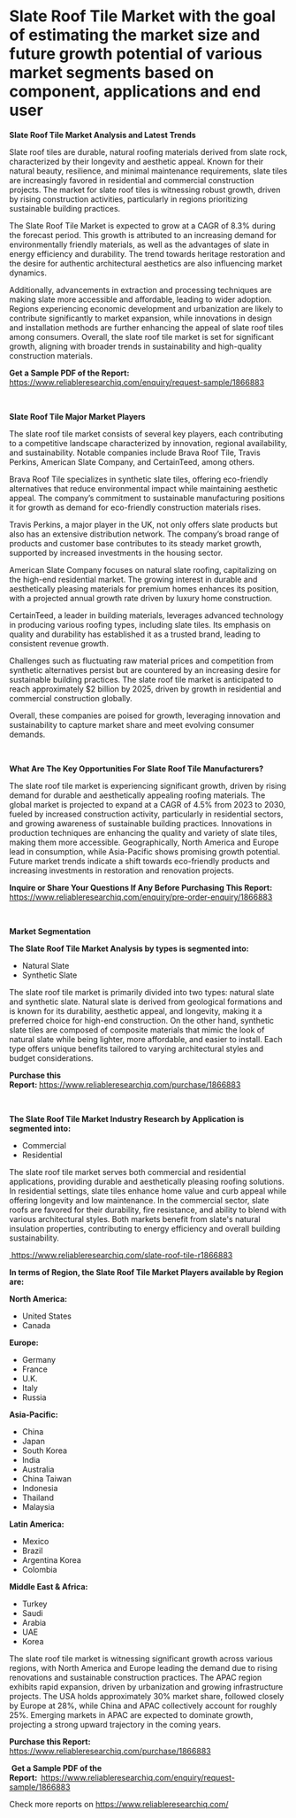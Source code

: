 <p><h1>Slate Roof Tile Market with the goal of estimating the market size and future growth potential of various market segments based on component, applications and end user</h1></p><p><strong>Slate Roof Tile Market Analysis and Latest Trends</strong></p>
<p><p>Slate roof tiles are durable, natural roofing materials derived from slate rock, characterized by their longevity and aesthetic appeal. Known for their natural beauty, resilience, and minimal maintenance requirements, slate tiles are increasingly favored in residential and commercial construction projects. The market for slate roof tiles is witnessing robust growth, driven by rising construction activities, particularly in regions prioritizing sustainable building practices.</p><p>The Slate Roof Tile Market is expected to grow at a CAGR of 8.3% during the forecast period. This growth is attributed to an increasing demand for environmentally friendly materials, as well as the advantages of slate in energy efficiency and durability. The trend towards heritage restoration and the desire for authentic architectural aesthetics are also influencing market dynamics. </p><p>Additionally, advancements in extraction and processing techniques are making slate more accessible and affordable, leading to wider adoption. Regions experiencing economic development and urbanization are likely to contribute significantly to market expansion, while innovations in design and installation methods are further enhancing the appeal of slate roof tiles among consumers. Overall, the slate roof tile market is set for significant growth, aligning with broader trends in sustainability and high-quality construction materials.</p></p>
<p><strong>Get a Sample PDF of the Report:&nbsp;</strong> <a href="https://www.reliableresearchiq.com/enquiry/request-sample/1866883?utm_campaign=2886&utm_medium=2&utm_source=Github&utm_content=ia&utm_term=02042025&utm_id=slate-roof-tile">https://www.reliableresearchiq.com/enquiry/request-sample/1866883</a></p>
<p>&nbsp;</p>
<p><strong>Slate Roof Tile Major Market Players</strong></p>
<p><p>The slate roof tile market consists of several key players, each contributing to a competitive landscape characterized by innovation, regional availability, and sustainability. Notable companies include Brava Roof Tile, Travis Perkins, American Slate Company, and CertainTeed, among others.</p><p>Brava Roof Tile specializes in synthetic slate tiles, offering eco-friendly alternatives that reduce environmental impact while maintaining aesthetic appeal. The company’s commitment to sustainable manufacturing positions it for growth as demand for eco-friendly construction materials rises.</p><p>Travis Perkins, a major player in the UK, not only offers slate products but also has an extensive distribution network. The company’s broad range of products and customer base contributes to its steady market growth, supported by increased investments in the housing sector.</p><p>American Slate Company focuses on natural slate roofing, capitalizing on the high-end residential market. The growing interest in durable and aesthetically pleasing materials for premium homes enhances its position, with a projected annual growth rate driven by luxury home construction.</p><p>CertainTeed, a leader in building materials, leverages advanced technology in producing various roofing types, including slate tiles. Its emphasis on quality and durability has established it as a trusted brand, leading to consistent revenue growth.</p><p>Challenges such as fluctuating raw material prices and competition from synthetic alternatives persist but are countered by an increasing desire for sustainable building practices. The slate roof tile market is anticipated to reach approximately $2 billion by 2025, driven by growth in residential and commercial construction globally. </p><p>Overall, these companies are poised for growth, leveraging innovation and sustainability to capture market share and meet evolving consumer demands.</p></p>
<p>&nbsp;</p>
<p><strong>What Are The Key Opportunities For Slate Roof Tile Manufacturers?</strong></p>
<p><p>The slate roof tile market is experiencing significant growth, driven by rising demand for durable and aesthetically appealing roofing materials. The global market is projected to expand at a CAGR of 4.5% from 2023 to 2030, fueled by increased construction activity, particularly in residential sectors, and growing awareness of sustainable building practices. Innovations in production techniques are enhancing the quality and variety of slate tiles, making them more accessible. Geographically, North America and Europe lead in consumption, while Asia-Pacific shows promising growth potential. Future market trends indicate a shift towards eco-friendly products and increasing investments in restoration and renovation projects.</p></p>
<p><strong>Inquire or Share Your Questions If Any Before Purchasing This Report:</strong> <a href="https://www.reliableresearchiq.com/enquiry/pre-order-enquiry/1866883?utm_campaign=2886&utm_medium=2&utm_source=Github&utm_content=ia&utm_term=02042025&utm_id=slate-roof-tile">https://www.reliableresearchiq.com/enquiry/pre-order-enquiry/1866883</a></p>
<p>&nbsp;</p>
<p><strong>Market Segmentation</strong></p>
<p><strong>The Slate Roof Tile Market Analysis by types is segmented into:</strong></p>
<p><ul><li>Natural Slate</li><li>Synthetic Slate</li></ul></p>
<p><p>The slate roof tile market is primarily divided into two types: natural slate and synthetic slate. Natural slate is derived from geological formations and is known for its durability, aesthetic appeal, and longevity, making it a preferred choice for high-end construction. On the other hand, synthetic slate tiles are composed of composite materials that mimic the look of natural slate while being lighter, more affordable, and easier to install. Each type offers unique benefits tailored to varying architectural styles and budget considerations.</p></p>
<p><strong>Purchase this Report:&nbsp;</strong><a href="https://www.reliableresearchiq.com/purchase/1866883?utm_campaign=2886&utm_medium=2&utm_source=Github&utm_content=ia&utm_term=02042025&utm_id=slate-roof-tile">https://www.reliableresearchiq.com/purchase/1866883</a></p>
<p>&nbsp;</p>
<p><strong>The Slate Roof Tile Market Industry Research by Application is segmented into:</strong></p>
<p><ul><li>Commercial</li><li>Residential</li></ul></p>
<p><p>The slate roof tile market serves both commercial and residential applications, providing durable and aesthetically pleasing roofing solutions. In residential settings, slate tiles enhance home value and curb appeal while offering longevity and low maintenance. In the commercial sector, slate roofs are favored for their durability, fire resistance, and ability to blend with various architectural styles. Both markets benefit from slate's natural insulation properties, contributing to energy efficiency and overall building sustainability.</p></p>
<p><a href="https://www.reliableresearchiq.com/slate-roof-tile-r1866883?utm_campaign=2886&utm_medium=2&utm_source=Github&utm_content=ia&utm_term=02042025&utm_id=slate-roof-tile">&nbsp;https://www.reliableresearchiq.com/slate-roof-tile-r1866883</a></p>
<p><strong>In terms of Region, the Slate Roof Tile Market Players available by Region are:</strong></p>
<p>
    <p> <strong> North America: </strong>
        <ul>
            <li>United States</li>
            <li>Canada</li>
        </ul>
        </p> 
    <p> <strong> Europe: </strong>
        <ul>
            <li>Germany</li>
            <li>France</li>
            <li>U.K.</li>
            <li>Italy</li>
            <li>Russia</li>
        </ul>
        </p> 
    <p> <strong> Asia-Pacific: </strong>
        <ul>
            <li>China</li>
            <li>Japan</li>
            <li>South Korea</li>
            <li>India</li>
            <li>Australia</li>
            <li>China Taiwan</li>
            <li>Indonesia</li>
            <li>Thailand</li>
            <li>Malaysia</li>
        </ul>
        </p> 
    <p> <strong> Latin America: </strong>
        <ul>
            <li>Mexico</li>
            <li>Brazil</li>
            <li>Argentina Korea</li>
            <li>Colombia</li>
        </ul>
        </p> 
    <p> <strong> Middle East & Africa: </strong>
        <ul>
            <li>Turkey</li>
            <li>Saudi</li>
            <li>Arabia</li>
            <li>UAE</li>
            <li>Korea</li>
        </ul>
    </p>
    </p>
<p><p>The slate roof tile market is witnessing significant growth across various regions, with North America and Europe leading the demand due to rising renovations and sustainable construction practices. The APAC region exhibits rapid expansion, driven by urbanization and growing infrastructure projects. The USA holds approximately 30% market share, followed closely by Europe at 28%, while China and APAC collectively account for roughly 25%. Emerging markets in APAC are expected to dominate growth, projecting a strong upward trajectory in the coming years.</p></p>
<p><strong>Purchase this Report: </strong><a href="https://www.reliableresearchiq.com/purchase/1866883?utm_campaign=2886&utm_medium=2&utm_source=Github&utm_content=ia&utm_term=02042025&utm_id=slate-roof-tile">https://www.reliableresearchiq.com/purchase/1866883</a></p>
<p>&nbsp;<strong>Get a Sample PDF of the Report:&nbsp;&nbsp;</strong><a href="https://www.reliableresearchiq.com/enquiry/request-sample/1866883?utm_campaign=2886&utm_medium=2&utm_source=Github&utm_content=ia&utm_term=02042025&utm_id=slate-roof-tile">https://www.reliableresearchiq.com/enquiry/request-sample/1866883</a></p>
<p><strong></strong></p>
<p>Check more reports on <a href="https://www.reliableresearchiq.com/?utm_campaign=2886&utm_medium=2&utm_source=Github&utm_content=ia&utm_term=02042025&utm_id=slate-roof-tile">https://www.reliableresearchiq.com/</a></p>